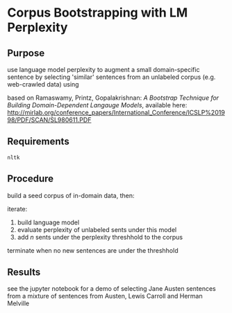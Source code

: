 # Corpus Bootstrapping with LM Perplexity

## Purpose

use language model perplexity to augment a small domain-specific sentence by selecting 'similar' sentences from an unlabeled corpus (e.g. web-crawled data) using 

based on Ramaswamy, Printz, Gopalakrishnan: *A Bootstrap Technique for Building Domain-Dependent Langauge Models*, available here: http://mirlab.org/conference_papers/International_Conference/ICSLP%201998/PDF/SCAN/SL980611.PDF

## Requirements

`nltk`

## Procedure

build a seed corpus of in-domain data, then:

iterate:
1. build language model
2. evaluate perplexity of unlabeled sents under this model
3. add *n* sents under the perplexity threshhold to the corpus

terminate when no new sentences are under the threshhold

## Results

see the jupyter notebook for a demo of selecting Jane Austen sentences from a mixture of sentences from Austen, Lewis Carroll and Herman Melville
